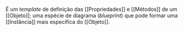 É um _template_ de definição das [[Propriedades]] e [[Métodos]] de um [[Objeto]]; uma espécie de diagrama (_blueprint_) que pode formar uma [[Instância]] mais específica do [[Objeto]].
